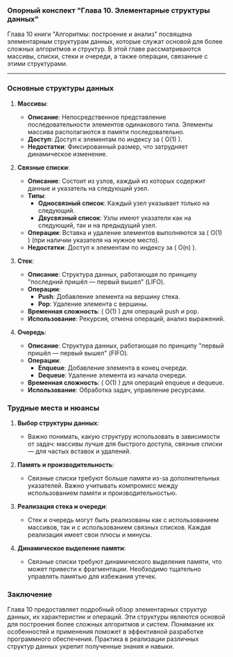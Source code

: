 ### Опорный конспект "Глава 10. Элементарные структуры данных"

Глава 10 книги "Алгоритмы: построение и анализ" посвящена элементарным структурам данных, которые служат основой для более сложных алгоритмов и структур. В этой главе рассматриваются массивы, списки, стеки и очереди, а также операции, связанные с этими структурами.

---

### Основные структуры данных

1. **Массивы**:
   - **Описание**: Непосредственное представление последовательности элементов одинакового типа. Элементы массива располагаются в памяти последовательно.
   - **Доступ**: Доступ к элементам по индексу за \( O(1) \).
   - **Недостатки**: Фиксированный размер, что затрудняет динамическое изменение.

2. **Связные списки**:
   - **Описание**: Состоит из узлов, каждый из которых содержит данные и указатель на следующий узел.
   - **Типы**:
     - **Односвязный список**: Каждый узел указывает только на следующий.
     - **Двусвязный список**: Узлы имеют указатели как на следующий, так и на предыдущий узел.
   - **Операции**: Вставка и удаление элементов выполняются за \( O(1) \) (при наличии указателя на нужное место).
   - **Недостатки**: Доступ к элементам по индексу за \( O(n) \).

3. **Стек**:
   - **Описание**: Структура данных, работающая по принципу "последний пришёл — первый вышел" (LIFO).
   - **Операции**:
     - **Push**: Добавление элемента на вершину стека.
     - **Pop**: Удаление элемента с вершины.
   - **Временная сложность**: \( O(1) \) для операций push и pop.
   - **Использование**: Рекурсия, отмена операций, анализ выражений.

4. **Очередь**:
   - **Описание**: Структура данных, работающая по принципу "первый пришёл — первый вышел" (FIFO).
   - **Операции**:
     - **Enqueue**: Добавление элемента в конец очереди.
     - **Dequeue**: Удаление элемента из начала очереди.
   - **Временная сложность**: \( O(1) \) для операций enqueue и dequeue.
   - **Использование**: Обработка задач, управление ресурсами.

### Трудные места и нюансы

1. **Выбор структуры данных**:
   - Важно понимать, какую структуру использовать в зависимости от задач: массивы лучше для быстрого доступа, связные списки — для частых вставок и удалений.

2. **Память и производительность**:
   - Связные списки требуют больше памяти из-за дополнительных указателей. Важно учитывать компромисс между использованием памяти и производительностью.

3. **Реализация стека и очереди**:
   - Стек и очередь могут быть реализованы как с использованием массивов, так и с использованием связных списков. Каждая реализация имеет свои плюсы и минусы.

4. **Динамическое выделение памяти**:
   - Связные списки требуют динамического выделения памяти, что может привести к фрагментации. Необходимо тщательно управлять памятью для избежания утечек.

### Заключение

Глава 10 предоставляет подробный обзор элементарных структур данных, их характеристик и операций. Эти структуры являются основой для построения более сложных алгоритмов и систем. Понимание их особенностей и применения поможет в эффективной разработке программного обеспечения. Практика в реализации различных структур данных укрепит полученные знания и навыки.